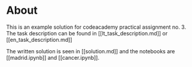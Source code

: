 # About
This is an example solution for codeacademy practical assignment no. 3.
The task description can be found in [[lt_task_description.md]] or [[en_task_description.md]]

The written solution is seen in [[solution.md]] and the notebooks are [[madrid.ipynb]] and [[cancer.ipynb]].